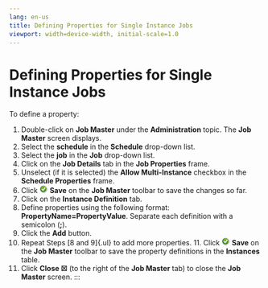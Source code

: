 ```yaml
---
lang: en-us
title: Defining Properties for Single Instance Jobs
viewport: width=device-width, initial-scale=1.0
---
```


#  Defining Properties for Single Instance Jobs

To define a property:

1.  Double-click on **Job Master** under the **Administration** topic.
    The **Job Master** screen displays.
2.  Select the **schedule** in the **Schedule** drop-down list.
3.  Select the **job** in the **Job** drop-down list.
4.  Click on the **Job Details** tab in the **Job Properties** frame.
5.  Unselect (if it is selected) the **Allow Multi-Instance** checkbox
    in the **Schedule Properties** frame.
6.  Click ![Green circle with white checkmark     inside](../../../Resources/Images/EM/EMsave.png "Save icon")
    **Save** on the **Job Master** toolbar to save the changes so far.
7.  Click on the **Instance Definition** tab.
8.  Define properties using the following format:
    **PropertyName=PropertyValue**. Separate each definition with a
    semicolon (**;**).
9.  Click the **Add** button.
10. Repeat Steps [8 and 9]{.ul} to add more properties. 11. Click ![Green circle with white checkmark inside](../../../Resources/Images/EM/EMsave.png "Save icon")
    **Save** on the **Job Master** toolbar to save the property
    definitions in the **Instances** table.
12. Click **Close ☒** (to the right of the **Job Master** tab) to close
    the **Job Master** screen.
:::

 

